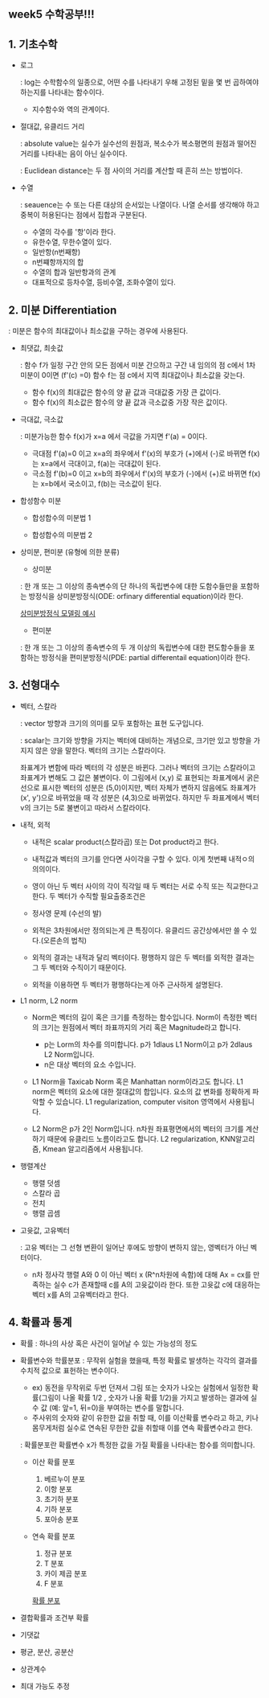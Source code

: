 ## week5 수학공부!!!
## 1. 기초수학

- 로그

  : log는 수학함수의 일종으로, 어떤 수를 나타내기 우해 고정된 밑을 몇 번 곱하여야 하는지를 나타내는 함수이다.
  - 지수함수와 역의 관계이다.
  
  
- 절대값, 유클리드 거리

  : absolute value는 실수가 실수선의 원점과, 복소수가 복소평면의 원점과 떨어진 거리를 나타내는 음이 아닌 실수이다.
  
  : Euclidean distance는 두 점 사이의 거리를 계산할 때 흔히 쓰는 방법이다. 
  
- 수열

  : seauence는 수 또는 다른 대상의 순서있는 나열이다. 나열 순서를 생각해야 하고 중복이 허용된다는 점에서 집합과 구분된다.
  - 수열의 각수를 '항'이라 한다.
  - 유한수열, 무한수열이 있다.
  - 일반항(n번째항) 
  - n번쨰항까지의 합
  - 수열의 합과 일반항과의 관계
  - 대표적으로 등차수열, 등비수열, 조화수열이 있다.

## 2. 미분 Differentiation

  : 미분은 함수의 최대값이나 최소값을 구하는 경우에 사용된다.

- 최댓값, 최솟값

  : 함수 f가 일정 구간 안의 모든 점에서 미분 간으하고 구간 내 임의의 점 c에서 1차 미분이 0이면 (f'(c) =0) 함수 f는 점 c에서 지역 최대값이나 최소값을 갖는다.
  - 함수 f(x)의 최대값은 함수의 양 끝 값과 극대값중 가장 큰 값이다.
  - 함수 f(x)의 최소값은 함수의 양 끝 값과 극소값중 가장 작은 값이다.
  
  
- 극대값, 극소값

  : 미분가능한 함수 f(x)가 x=a 에서 극값을 가지면 f'(a) = 0이다.
  - 극대점 f'(a)=0 이고 x=a의 좌우에서 f'(x)의 부호가 (+)에서 (-)로 바뀌면 f(x)는 x=a에서 극대이고, f(a)는 극대값이 된다.
  - 극소점 f'(b)=0 이고 x=b의 좌우에서 f'(x)의 부호가 (-)에서 (+)로 바뀌면 f(x)는 x=b에서 국소이고, f(b)는 극소값이 된다.
  
  
- 합성함수 미분
  - 합성합수의 미분법 1
  
  - 합성합수의 미분법 2

- 상미분, 편미분 (유형에 의한 분류)
  - 상미분
  
  : 한 개 또는 그 이상의 종속변수의 단 하나의 독립변수에 대한 도함수들만을 포함하는 방정식을 상미분방정식(ODE: orfinary differential equation)이라 한다.
  
  [상미분방정식 모델링 예시](http://blog.naver.com/PostView.nhn?blogId=la6354&logNo=220605971726&categoryNo=21&parentCategoryNo=0&viewDate=&currentPage=1&postListTopCurrentPage=1&from=search)

  
  - 편미분
  
  : 한 개 또는 그 이상의 종속변수의 두 개 이상의 독립변수에 대한 편도함수들을 포함하는 방정식을 편미분방정식(PDE: partial differentail equation)이라 한다.
  
  

## 3. 선형대수

- 벡터, 스칼라

  : vector 방향과 크기의 의미를 모두 포함하는 표현 도구입니다.
  
  : scalar는 크기와 방향을 가지는 벡터에 대비하는 개념으로, 크기만 있고 방향을 가지지 않은 양을 말한다. 벡터의 크기는 스칼라이다. 
  
  좌표계가 변함에 따라 벡터의 각 성분은 바뀐다. 그러나 벡터의 크기는 스칼라이고 좌표계가 변해도 그 값은 불변이다. 이 그림에서 (x,y) 로 표현되는 좌표계에서 굵은 선으로 표시한 벡터의 성분은 (5,0)이지만, 벡터 자체가 변하지 않음에도 좌표계가 (x', y')으로 바뀌었을 때 각 성분은 (4,3)으로 바뀌었다. 하지만 두 좌표계에서 벡터v의 크기는 5로 불변이고 따라서 스칼라이다.
  
  
  
- 내적, 외적
  
  - 내적은 scalar product(스칼라곱) 또는 Dot product라고 한다. 
  - 내적값과 벡터의 크기를 안다면 사이각을 구할 수 있다. 이게 첫번째 내적ㅇ의 의의이다. 
  - 영이 아닌 두 벡터 사이의 각이 직각일 때 두 벡터는 서로 수직 또는 직교한다고 한다. 두 벡터가 수직할 필요출중조건은 
  - 정사영 문제 (수선의 발)
  
  - 외적은 3차원에서만 정의되는게 큰 특징이다. 유클리드 공간상에서만 쓸 수 있다.(오른손의 법칙)
  - 외적의 결과는 내적과 달리 벡터이다. 평행하지 않은 두 벡터를 외적한 결과는 그 두 벡터와 수직이기 때문이다.
  - 외적을 이용하면 두 벡터가 평행하다는게 아주 근사하게 설명된다. 
  
- L1 norm, L2 norm
  - Norm은 벡터의 길이 혹은 크기를 측정하는 함수입니다. Norm이 측정한 벡터의 크기는 원점에서 벡터 좌표까지의 거리 혹은 Magnitude라고 합니다.
  
    * p는 Lorm의 차수를 의미합니다. p가 1dlaus L1 Norm이고 p가 2dlaus L2 Norm입니다.
    * n은 대상 벡터의 요소 수입니다.
   - L1 Norm을 Taxicab Norm 혹은 Manhattan norm이라고도 합니다. L1 norm은 벡터의 요소에 대한 절대값의 합입니다. 요소의 값 변화를 정확하게 파악할 수 있습니다. L1 regularization, computer visiton 영역에서 사용됩니다.
   - L2 Norm은 p가 2인 Norm입니다. n차원 좌표평면에서의 벡터의 크기를 계산하기 때문에 유클리드 노름이라고도 합니다. L2 regularization, KNN알고리즘, Kmean 알고리즘에서 사용됩니다.
   
    
  
- 행렬계산
   - 행렬 덧셈
   - 스칼라 곱
   - 전치
   - 행렬 곱셈

- 고윳값, 고유벡터

  : 고유 벡터는 그 선형 변환이 일어난 후에도 방향이 변하지 않는, 영벡터가 아닌 벡터이다. 
  - n차 정사각 행렬 A와 0 이 아닌 벡터 x (R^n차원에 속함)에 대해 Ax = cx를 만족하는 실수 c가 존재할때 c를 A의 고윳값이라 한다. 또한 고윳값 c에 대응하는 벡터 x를 A의 고유벡터라고 한다. 
  

## 4. 확률과 통계

- 확률
  : 하나의 사상 혹은 사건이 일어날 수 있는 가능성의 정도
  
- 확률변수와 학률분포
  : 무작위 실험을 했을때, 특정 확률로 발생하는 각각의 결과를 수치적 값으로 표헌하는 변수이다. 
  - ex) 동전을 무작위로 두번 던져서 그림 또는 숫자가 나오는 실험에서 일정한 확률(그림이 나올 확률 1/2 , 숫자가 나올 확률 1/2)을 가지고 발생하는 결과에 실수 값 (예: 앞=1, 뒤=0)을 부여하는 변수를 말합니다.
  - 주사위의 숫자와 같이 유한한 값을 취할 때, 이를 이산확률 변수라고 하고, 키나 몸무게처럼 실수로 연속된 무한한 값을 취할때 이를 연속 확률변수라고 한다.
  
  : 확률분포란 확률변수 x가 특정한 값을 가질 확률을 나타내는 함수를 의미합니다. 
  - 이산 확률 분포
    1. 베르누이 분포 
    2. 이항 분포 
    3. 초기하 분포 
    4. 기하 분포
    5. 포아송 분포 
  - 연속 확률 분포
    1. 정규 분포 
    2. T 분포
    3. 카이 제곱 분포
    4. F 분포
  
    [확률 분포](http://bcho.tistory.com/981)
    
- 결합확률과 조건부 확률
- 기댓값
- 평균, 분산, 공분산
- 상관계수
- 최대 가능도 추정
